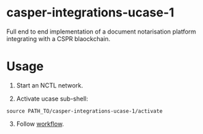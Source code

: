 # casper-integrations-ucase-1
Full end to end implementation of a document notarisation platform integrating with a CSPR blaockchain.

# Usage

1.  Start an NCTL network.

2.  Activate ucase sub-shell:

```
source PATH_TO/casper-integrations-ucase-1/activate
```

3.  Follow [workflow](docs/workflow.md).
